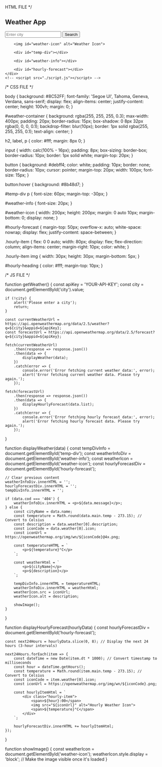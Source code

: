  HTML FILE */

<!DOCTYPE html>
<html lang="en">
<head>
    <meta charset="UTF-8">
    <meta name="viewport" content="width=device-width, initial-scale=1.0">
    <title>Weather App</title>
    <link rel="stylesheet" href="./style.css">
</head>
<body>
    <div id="weather-container">
        <h2>Weather App</h2>
        <input type="text" id="city" placeholder="Enter city">
        <button onclick="getWeather()">Search</button>

        <img id="weather-icon" alt="Weather Icon">

        <div id="temp-div"></div>

        <div id="weather-info"></div>

        <div id="hourly-forecast"></div>
    </div>
    <!-- <script src="./script.js"></script> -->
</body>
</html>







/* CSS FILE */

body {
    background: #8C52FF;
    font-family: 'Segoe UI', Tahoma, Geneva, Verdana, sans-serif;
    display: flex;
    align-items: center;
    justify-content: center;
    height: 100vh;
    margin: 0;
}

#weather-container {
    background: rgba(255, 255, 255, 0.3);
    max-width: 400px;
    padding: 20px;
    border-radius: 15px;
    box-shadow: 0 8px 32px rgba(0, 0, 0, 0.1);
    backdrop-filter: blur(10px);
    border: 1px solid rgba(255, 255, 255, 0.1);
    text-align: center;
}

h2, label, p {
    color: #fff;
    margin: 8px 0;
}

input {
    width: calc(100% - 16px);
    padding: 8px;
    box-sizing: border-box;
    border-radius: 10px;
    border: 1px solid white;
    margin-top: 20px;
}

button {
    background: #debff4;
    color: white;
    padding: 10px;
    border: none;
    border-radius: 10px;
    cursor: pointer;
    margin-top: 20px;
    width: 100px;
    font-size: 15px;
}

button:hover {
    background: #8b48d7;
}

#temp-div p {
    font-size: 60px;
    margin-top: -30px;
}

#weather-info {
    font-size: 20px;
}

#weather-icon {
    width: 200px;
    height: 200px;
    margin: 0 auto 10px; 
    margin-bottom: 0;
    display: none;
}

#hourly-forecast {
    margin-top: 50px;
    overflow-x: auto;
    white-space: nowrap;
    display: flex;
    justify-content: space-between;
}

.hourly-item {
    flex: 0 0 auto;
    width: 80px;
    display: flex;
    flex-direction: column;
    align-items: center;
    margin-right: 10px;
    color: white;
}

.hourly-item img {
    width: 30px;
    height: 30px;
    margin-bottom: 5px;
}

#hourly-heading {
    color: #fff;
    margin-top: 10px;
}







/* JS FILE */

function getWeather() {
    const apiKey = 'YOUR-API-KEY';
    const city = document.getElementById('city').value;

    if (!city) {
        alert('Please enter a city');
        return;
    }

    const currentWeatherUrl = https://api.openweathermap.org/data/2.5/weather?q=${city}&appid=${apiKey};
    const forecastUrl = https://api.openweathermap.org/data/2.5/forecast?q=${city}&appid=${apiKey};

    fetch(currentWeatherUrl)
        .then(response => response.json())
        .then(data => {
            displayWeather(data);
        })
        .catch(error => {
            console.error('Error fetching current weather data:', error);
            alert('Error fetching current weather data. Please try again.');
        });

    fetch(forecastUrl)
        .then(response => response.json())
        .then(data => {
            displayHourlyForecast(data.list);
        })
        .catch(error => {
            console.error('Error fetching hourly forecast data:', error);
            alert('Error fetching hourly forecast data. Please try again.');
        });
}

function displayWeather(data) {
    const tempDivInfo = document.getElementById('temp-div');
    const weatherInfoDiv = document.getElementById('weather-info');
    const weatherIcon = document.getElementById('weather-icon');
    const hourlyForecastDiv = document.getElementById('hourly-forecast');

    // Clear previous content
    weatherInfoDiv.innerHTML = '';
    hourlyForecastDiv.innerHTML = '';
    tempDivInfo.innerHTML = '';

    if (data.cod === '404') {
        weatherInfoDiv.innerHTML = <p>${data.message}</p>;
    } else {
        const cityName = data.name;
        const temperature = Math.round(data.main.temp - 273.15); // Convert to Celsius
        const description = data.weather[0].description;
        const iconCode = data.weather[0].icon;
        const iconUrl = https://openweathermap.org/img/wn/${iconCode}@4x.png;

        const temperatureHTML = `
            <p>${temperature}°C</p>
        `;

        const weatherHtml = `
            <p>${cityName}</p>
            <p>${description}</p>
        `;

        tempDivInfo.innerHTML = temperatureHTML;
        weatherInfoDiv.innerHTML = weatherHtml;
        weatherIcon.src = iconUrl;
        weatherIcon.alt = description;

        showImage();
    }
}

function displayHourlyForecast(hourlyData) {
    const hourlyForecastDiv = document.getElementById('hourly-forecast');

    const next24Hours = hourlyData.slice(0, 8); // Display the next 24 hours (3-hour intervals)

    next24Hours.forEach(item => {
        const dateTime = new Date(item.dt * 1000); // Convert timestamp to milliseconds
        const hour = dateTime.getHours();
        const temperature = Math.round(item.main.temp - 273.15); // Convert to Celsius
        const iconCode = item.weather[0].icon;
        const iconUrl = https://openweathermap.org/img/wn/${iconCode}.png;

        const hourlyItemHtml = `
            <div class="hourly-item">
                <span>${hour}:00</span>
                <img src="${iconUrl}" alt="Hourly Weather Icon">
                <span>${temperature}°C</span>
            </div>
        `;

        hourlyForecastDiv.innerHTML += hourlyItemHtml;
    });
}

function showImage() {
    const weatherIcon = document.getElementById('weather-icon');
    weatherIcon.style.display = 'block'; // Make the image visible once it's loaded
}

